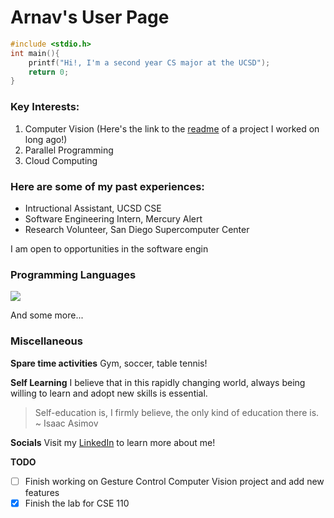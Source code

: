 # Arnav's User Page

```C
#include <stdio.h>
int main(){
    printf("Hi!, I'm a second year CS major at the UCSD");
    return 0;
}
```

### Key Interests:
1. Computer Vision (Here's the link to the [readme](random-project.md) of a project I worked on long ago!)
2. Parallel Programming
3. Cloud Computing

### Here are some of my past experiences:

- Intructional Assistant, UCSD CSE
- Software Engineering Intern, Mercury Alert
- Research Volunteer, San Diego Supercomputer Center

I am open to opportunities in the software engin

### Programming Languages

![
](image.png)

And some more...

### Miscellaneous
**Spare time activities**
Gym, soccer, table tennis!

**Self Learning**
I believe that in this rapidly changing world, always being willing to learn and adopt new skills is essential.

> Self-education is, I firmly believe, the only kind of education there is. ~  Isaac Asimov

**Socials**
Visit my [LinkedIn](https://www.linkedin.com/in/arnav-modi/) to learn more about me!

**TODO**
- [ ] Finish working on Gesture Control Computer Vision project and add new features
- [x] Finish the lab for CSE 110